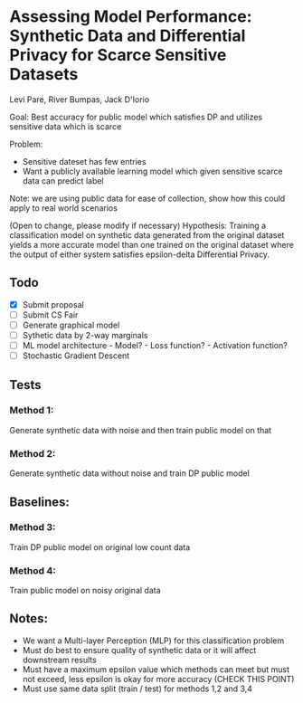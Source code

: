 # Assessing Model Performance: Synthetic Data and Differential Privacy for Scarce Sensitive Datasets

Levi Pare, River Bumpas, Jack D'Iorio

Goal: Best accuracy for public model which satisfies DP and utilizes sensitive data which is scarce

Problem: 
- Sensitive dateset has few entries
- Want a publicly available learning model which given sensitive scarce data can predict label

Note: we are using public data for ease of collection, show how this could apply to real world scenarios

(Open to change, please modify if necessary)
Hypothesis: Training a classification model on synthetic data generated from the original dataset yields a more accurate model than one trained on the original dataset where the output of either system satisfies epsilon-delta Differential Privacy.

## Todo
- [x] Submit proposal
- [ ] Submit CS Fair
- [ ] Generate graphical model
- [ ] Sythetic data by 2-way marginals
- [ ] ML model architecture
      - Model?
      - Loss function?
      - Activation function?
- [ ] Stochastic Gradient Descent

## Tests

### Method 1:
Generate synthetic data with noise and then train public model on that

### Method 2:
Generate synthetic data without noise and train DP public model

## Baselines:

### Method 3:
Train DP public model on original low count data

### Method 4:
Train public model on noisy original data


## Notes:
- We want a Multi-layer Perception (MLP) for this classification problem
- Must do best to ensure quality of synthetic data or it will affect downstream results
- Must have a maximum epsilon value which methods can meet but must not exceed, less epsilon is okay for more accuracy (CHECK THIS POINT)
- Must use same data split (train / test) for methods 1,2 and 3,4
